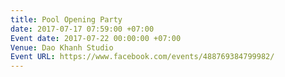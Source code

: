 ```yaml
---
title: Pool Opening Party
date: 2017-07-17 07:59:00 +07:00
Event date: 2017-07-22 00:00:00 +07:00
Venue: Dao Khanh Studio
Event URL: https://www.facebook.com/events/488769384799982/
---
```


